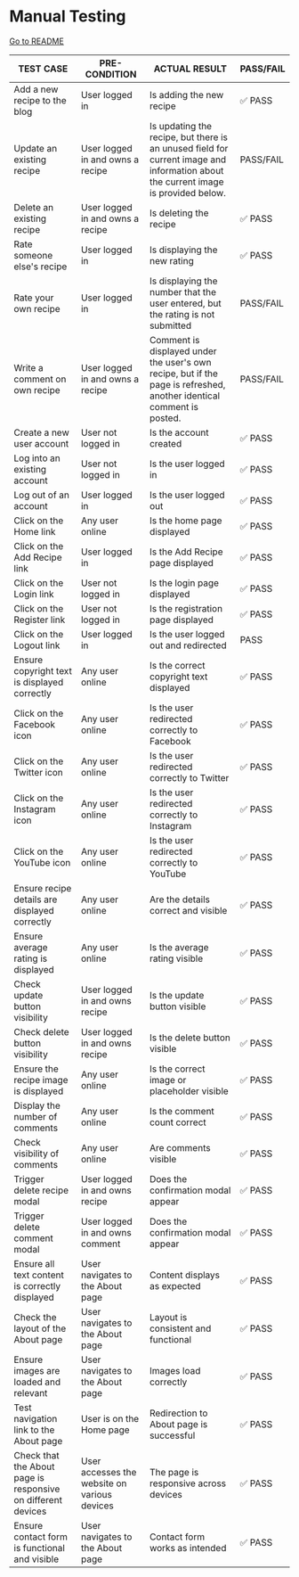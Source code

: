 # Manual Testing

[Go to README](README.md)

**TEST CASE**|**PRE-CONDITION**|**ACTUAL RESULT**|**PASS/FAIL**
-----|-----|-----|-----
Add a new recipe to the blog|User logged in|Is adding the new recipe|✅ PASS
Update an existing recipe|User logged in and owns a recipe|Is updating the recipe, but there is an unused field for current image and information about the current image is provided below.|PASS/FAIL 
Delete an existing recipe|User logged in and owns a recipe|Is deleting the recipe|✅ PASS
Rate someone else's recipe|User logged in|Is displaying the new rating|✅ PASS
Rate your own recipe|User logged in|Is displaying the number that the user entered, but the rating is not submitted|PASS/FAIL 
Write a comment on own recipe|User logged in and owns a recipe|Comment is displayed under the user's own recipe,  but if the page is refreshed, another identical comment is posted.|PASS/FAIL 
Create a new user account|User not logged in|Is the account created|✅ PASS
Log into an existing account|User not logged in|Is the user logged in|✅ PASS
Log out of an account|User logged in|Is the user logged out|✅ PASS
Click on the Home link|Any user online|Is the home page displayed|✅ PASS
Click on the Add Recipe link|User logged in|Is the Add Recipe page displayed|✅ PASS
Click on the Login link|User not logged in|Is the login page displayed|✅ PASS
Click on the Register link|User not logged in|Is the registration page displayed|✅ PASS
Click on the Logout link|User logged in|Is the user logged out and redirected|PASS
Ensure copyright text is displayed correctly|Any user online|Is the correct copyright text displayed|✅ PASS
Click on the Facebook icon|Any user online|Is the user redirected correctly to Facebook|✅ PASS
Click on the Twitter icon|Any user online|Is the user redirected correctly to Twitter|✅ PASS
Click on the Instagram icon|Any user online|Is the user redirected correctly to Instagram|✅ PASS
Click on the YouTube icon|Any user online|Is the user redirected correctly to YouTube|✅ PASS
Ensure recipe details are displayed correctly|Any user online|Are the details correct and visible|✅ PASS
Ensure average rating is displayed|Any user online|Is the average rating visible|✅ PASS
Check update button visibility|User logged in and owns recipe|Is the update button visible|✅ PASS
Check delete button visibility|User logged in and owns recipe|Is the delete button visible|✅ PASS
Ensure the recipe image is displayed|Any user online|Is the correct image or placeholder visible|✅ PASS
Display the number of comments|Any user online|Is the comment count correct|✅ PASS
Check visibility of comments|Any user online|Are comments visible|✅ PASS
Trigger delete recipe modal|User logged in and owns recipe|Does the confirmation modal appear|✅ PASS
Trigger delete comment modal|User logged in and owns comment|Does the confirmation modal appear|✅ PASS
Ensure all text content is correctly displayed|User navigates to the About page|Content displays as expected|✅ PASS
Check the layout of the About page|User navigates to the About page|Layout is consistent and functional|✅ PASS
Ensure images are loaded and relevant|User navigates to the About page|Images load correctly|✅ PASS
Test navigation link to the About page|User is on the Home page|Redirection to About page is successful|✅ PASS
Check that the About page is responsive on different devices|User accesses the website on various devices|The page is responsive across devices|✅ PASS
Ensure contact form is functional and visible|User navigates to the About page|Contact form works as intended|✅ PASS
